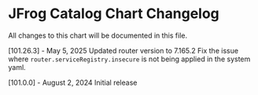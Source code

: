 # JFrog Catalog Chart Changelog
All changes to this chart will be documented in this file.

[101.26.3] - May 5, 2025
Updated router version to 7.165.2
Fix the issue where `router.serviceRegistry.insecure` is not being applied in the system yaml.

[101.0.0] - August 2, 2024
Initial release
